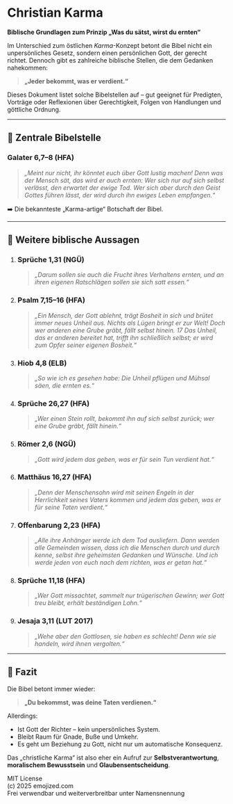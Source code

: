 # Christian Karma  
**Biblische Grundlagen zum Prinzip „Was du sätst, wirst du ernten“**

Im Unterschied zum östlichen *Karma*-Konzept betont die Bibel nicht ein unpersönliches Gesetz, sondern einen persönlichen Gott, der gerecht richtet. Dennoch gibt es zahlreiche biblische Stellen, die dem Gedanken nahekommen:  
> **„Jeder bekommt, was er verdient.“**

Dieses Dokument listet solche Bibelstellen auf – gut geeignet für Predigten, Vorträge oder Reflexionen über Gerechtigkeit, Folgen von Handlungen und göttliche Ordnung.

---

## 🔑 Zentrale Bibelstelle

### Galater 6,7–8 (HFA)
> _„Meint nur nicht, ihr könntet euch über Gott lustig machen! Denn was der Mensch sät, das wird er auch ernten: Wer sich nur auf sich selbst verlässt, den erwartet der ewige Tod. Wer sich aber durch den Geist Gottes führen lässt, der wird durch ihn ewiges Leben empfangen.“_

➡️ Die bekannteste „Karma-artige“ Botschaft der Bibel.

---

## 📖 Weitere biblische Aussagen

1. ### Sprüche 1,31 (NGÜ)
   > _„Darum sollen sie auch die Frucht ihres Verhaltens ernten, und an ihren eigenen Ratschlägen sollen sie sich satt essen.“_

2. ### Psalm 7,15–16 (HFA)
   > _„Ein Mensch, der Gott ablehnt, trägt Bosheit in sich und brütet immer neues Unheil aus. Nichts als Lügen bringt er zur Welt! Doch wer anderen eine Grube gräbt, fällt selbst hinein. 17 Das Unheil, das er anderen bereitet hat, trifft ihn schließlich selbst; er wird zum Opfer seiner eigenen Bosheit.“_

3. ### Hiob 4,8 (ELB)
   > _„So wie ich es gesehen habe: Die Unheil pflügen und Mühsal säen, die ernten es.“_

4. ### Sprüche 26,27 (HFA)
   > _„Wer einen Stein rollt, bekommt ihn auf sich selbst zurück; wer eine Grube gräbt, fällt hinein.“_

5. ### Römer 2,6 (NGÜ)
   > _„Gott wird jedem das geben, was er für sein Tun verdient hat.“_

6. ### Matthäus 16,27 (HFA)
   > _„Denn der Menschensohn wird mit seinen Engeln in der Herrlichkeit seines Vaters kommen und jedem das geben, was er für seine Taten verdient.“_

7. ### Offenbarung 2,23 (HFA)
   > _„Alle ihre Anhänger werde ich dem Tod ausliefern. Dann werden alle Gemeinden wissen, dass ich die Menschen durch und durch kenne, selbst ihre geheimsten Gedanken und Wünsche. Und ich werde jeden von euch nach dem richten, was er getan hat.“_

8. ### Sprüche 11,18 (HFA)
   > _„Wer Gott missachtet, sammelt nur trügerischen Gewinn; wer Gott treu bleibt, erhält beständigen Lohn.“_

9. ### Jesaja 3,11 (LUT 2017)
   > _„Wehe aber den Gottlosen, sie haben es schlecht! Denn wie sie handeln, wird ihnen vergolten.“_

---

## 🧠 Fazit

Die Bibel betont immer wieder:
> **„Du bekommst, was deine Taten verdienen.“**

Allerdings:
- Ist Gott der Richter – kein unpersönliches System.
- Bleibt Raum für Gnade, Buße und Umkehr.
- Es geht um Beziehung zu Gott, nicht nur um automatische Konsequenz.

Das „christliche Karma“ ist also eher ein Aufruf zur **Selbstverantwortung**, **moralischem Bewusstsein** und **Glaubensentscheidung**.

MIT License  
(c) 2025 emojized.com  
Frei verwendbar und weiterverbreitbar unter Namensnennung
